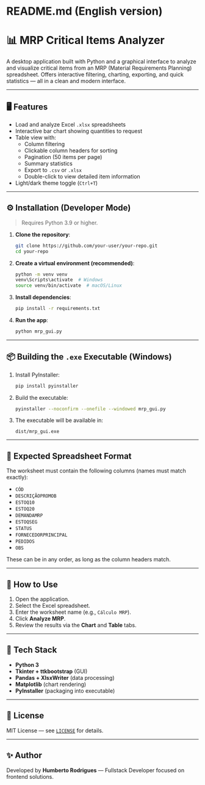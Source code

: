 # README.md (English version)

# 📊 MRP Critical Items Analyzer

A desktop application built with Python and a graphical interface to analyze and visualize critical items from an MRP (Material Requirements Planning) spreadsheet. Offers interactive filtering, charting, exporting, and quick statistics — all in a clean and modern interface.

---

## 🖥️ Features

- Load and analyze Excel `.xlsx` spreadsheets
- Interactive bar chart showing quantities to request
- Table view with:
  - Column filtering
  - Clickable column headers for sorting
  - Pagination (50 items per page)
  - Summary statistics
  - Export to `.csv` or `.xlsx`
  - Double-click to view detailed item information
- Light/dark theme toggle (`Ctrl+T`)

---

## ⚙️ Installation (Developer Mode)

> Requires Python 3.9 or higher.

1. **Clone the repository**:
   ```bash
   git clone https://github.com/your-user/your-repo.git
   cd your-repo
   ```

2. **Create a virtual environment (recommended)**:
   ```bash
   python -m venv venv
   venv\Scripts\activate  # Windows
   source venv/bin/activate  # macOS/Linux
   ```

3. **Install dependencies**:
   ```bash
   pip install -r requirements.txt
   ```

4. **Run the app**:
   ```bash
   python mrp_gui.py
   ```

---

## 📦 Building the `.exe` Executable (Windows)

1. Install PyInstaller:
   ```bash
   pip install pyinstaller
   ```

2. Build the executable:
   ```bash
   pyinstaller --noconfirm --onefile --windowed mrp_gui.py
   ```

3. The executable will be available in:
   ```
   dist/mrp_gui.exe
   ```

---

## 📁 Expected Spreadsheet Format

The worksheet must contain the following columns (names must match exactly):

- `CÓD`
- `DESCRIÇÃOPROMOB`
- `ESTOQ10`
- `ESTOQ20`
- `DEMANDAMRP`
- `ESTOQSEG`
- `STATUS`
- `FORNECEDORPRINCIPAL`
- `PEDIDOS`
- `OBS`

These can be in any order, as long as the column headers match.

---

## 🧪 How to Use

1. Open the application.
2. Select the Excel spreadsheet.
3. Enter the worksheet name (e.g., `Cálculo MRP`).
4. Click **Analyze MRP**.
5. Review the results via the **Chart** and **Table** tabs.

---

## 🧱 Tech Stack

- **Python 3**
- **Tkinter + ttkbootstrap** (GUI)
- **Pandas + XlsxWriter** (data processing)
- **Matplotlib** (chart rendering)
- **PyInstaller** (packaging into executable)

---

## 📄 License

MIT License — see [`LICENSE`](LICENSE) for details.

---

## ✨ Author

Developed by **Humberto Rodrigues** — Fullstack Developer focused on frontend solutions.
